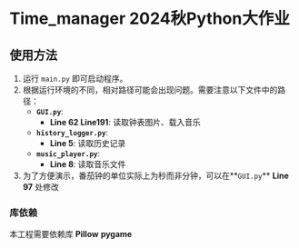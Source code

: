 
 
# Time_manager 2024秋Python大作业

## 使用方法  
1. 运行 `main.py` 即可启动程序。  
2. 根据运行环境的不同，相对路径可能会出现问题。需要注意以下文件中的路径：  
   - **`GUI.py`**:  
     - **Line 62 Line191**: 读取钟表图片、载入音乐
   - **`history_logger.py`**:  
     - **Line 5**: 读取历史记录  
   - **`music_player.py`**:  
     - **Line 8**: 读取音乐文件
3. 为了方便演示，番茄钟的单位实际上为秒而非分钟，可以在**`GUI.py`** **Line 97** 处修改

### 库依赖  
本工程需要依赖库 **Pillow** **pygame**

 
